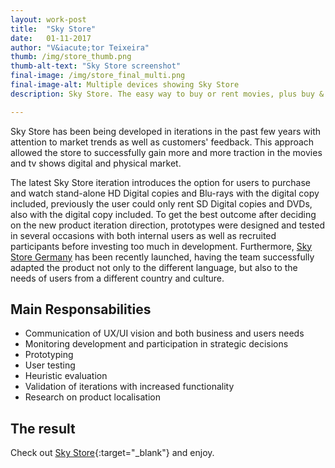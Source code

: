 ```yaml
---
layout: work-post
title:  "Sky Store"
date:   01-11-2017
author: "V&iacute;tor Teixeira"
thumb: /img/store_thumb.png
thumb-alt-text: "Sky Store screenshot"
final-image: /img/store_final_multi.png
final-image-alt: Multiple devices showing Sky Store
description: Sky Store. The easy way to buy or rent movies, plus buy & keep box sets. Whether you have Sky TV or not, you can watch the latest movies and box sets.

---
```


Sky Store has been being developed in iterations in the past few years with attention to market trends as well as customers' feedback. This approach allowed the store to successfully gain more and more traction in the movies and tv shows digital and physical market.

The latest Sky Store iteration introduces the option for users to purchase and watch stand-alone HD Digital copies and Blu-rays with the digital copy included, previously the user could only rent SD Digital copies and DVDs, also with the digital copy included. To get the best outcome after deciding on the new product iteration direction, prototypes were designed and tested in several occasions with both internal users as well as recruited participants before investing too much in development.
Furthermore, [Sky Store Germany][german store] has been recently launched, having the team successfully adapted the product not only to the different language, but also to the needs of users from a different country and culture.


## Main Responsabilities
- Communication of UX/UI vision and both business and users needs
- Monitoring development and participation in strategic decisions
- Prototyping
- User testing
- Heuristic evaluation
- Validation of iterations with increased functionality
- Research on product localisation

## The result
Check out [Sky Store][store]{:target="_blank"} <i class="icon vticon-external-link"></i> and enjoy.

[store]:      https://skystore.com
[german store]: https://store.sky.de/
